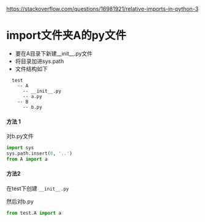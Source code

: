 https://stackoverflow.com/questions/16981921/relative-imports-in-python-3

# import文件夹A的py文件

* 要在A目录下新建__init__.py文件
* 将目录加进sys.path
* 文件结构如下
```
  test
    -- A
      -- __init__.py
      -- a.py
    -- B
      -- b.py
```

#### 方法 1

对b.py文件

```python
import sys
sys.path.insert(0, '..')
from A import a
```

#### 方法2

在test下创建 ```__init__.py```

然后对b.py

```python
from test.A import a
```
